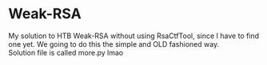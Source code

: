 # Weak-RSA
My solution to HTB Weak-RSA without using RsaCtfTool, since I have to find one yet. We going to do this the simple and OLD fashioned way. 
<br>
Solution file is called more.py lmao 
